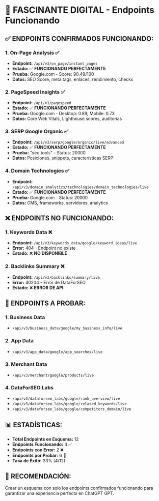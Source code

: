 # 🎯 FASCINANTE DIGITAL - Endpoints Funcionando

## ✅ **ENDPOINTS CONFIRMADOS FUNCIONANDO:**

### **1. On-Page Analysis** ✅
- **Endpoint:** `/api/v3/on_page/instant_pages`
- **Estado:** ✅ **FUNCIONANDO PERFECTAMENTE**
- **Prueba:** Google.com - Score: 90.49/100
- **Datos:** SEO Score, meta tags, enlaces, rendimiento, checks

### **2. PageSpeed Insights** ✅
- **Endpoint:** `/api/v1/pagespeed`
- **Estado:** ✅ **FUNCIONANDO PERFECTAMENTE**
- **Prueba:** Google.com - Desktop: 0.89, Mobile: 0.73
- **Datos:** Core Web Vitals, Lighthouse scores, auditorías

### **3. SERP Google Organic** ✅
- **Endpoint:** `/api/v3/serp/google/organic/live/advanced`
- **Estado:** ✅ **FUNCIONANDO PERFECTAMENTE**
- **Prueba:** "seo tools" - Status: 20000
- **Datos:** Posiciones, snippets, características SERP

### **4. Domain Technologies** ✅
- **Endpoint:** `/api/v3/domain_analytics/technologies/domain_technologies/live`
- **Estado:** ✅ **FUNCIONANDO PERFECTAMENTE**
- **Prueba:** Google.com - Status: 20000
- **Datos:** CMS, frameworks, servidores, analytics

## ❌ **ENDPOINTS NO FUNCIONANDO:**

### **1. Keywords Data** ❌
- **Endpoint:** `/api/v3/keywords_data/google/keyword_ideas/live`
- **Error:** 404 - Endpoint no existe
- **Estado:** ❌ **NO DISPONIBLE**

### **2. Backlinks Summary** ❌
- **Endpoint:** `/api/v3/backlinks/summary/live`
- **Error:** 40204 - Error de DataForSEO
- **Estado:** ❌ **ERROR DE API**

## 🔧 **ENDPOINTS A PROBAR:**

### **1. Business Data**
- `/api/v3/business_data/google/my_business_info/live`

### **2. App Data**
- `/api/v3/app_data/google/app_searches/live`

### **3. Merchant Data**
- `/api/v3/merchant/google/products/live`

### **4. DataForSEO Labs**
- `/api/v3/dataforseo_labs/google/rank_overview/live`
- `/api/v3/dataforseo_labs/google/related_keywords/live`
- `/api/v3/dataforseo_labs/google/competitors_domain/live`

## 📊 **ESTADÍSTICAS:**

- **Total Endpoints en Esquema:** 12
- **Endpoints Funcionando:** 4 ✅
- **Endpoints con Error:** 2 ❌
- **Endpoints por Probar:** 6 🔧
- **Tasa de Éxito:** 33% (4/12)

## 🎯 **RECOMENDACIÓN:**

Crear un esquema con solo los endpoints confirmados funcionando para garantizar una experiencia perfecta en ChatGPT GPT.
